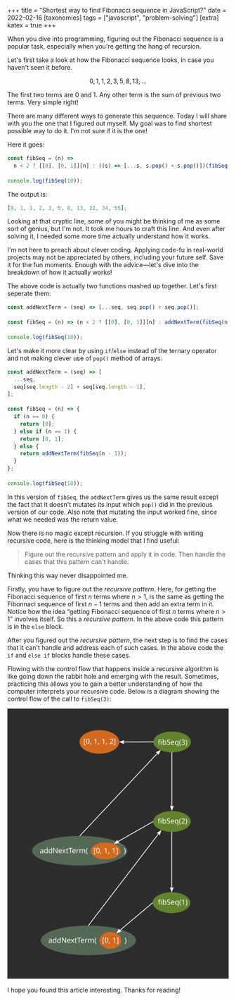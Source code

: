 +++
title = "Shortest way to find Fibonacci sequence in JavaScript?"
date = 2022-02-16
[taxonomies]
tags = ["javascript", "problem-solving"]
[extra]
katex = true
+++

When you dive into programming, figuring out the Fibonacci sequence is a popular task, especially when you're getting the hang of recursion.

Let's first take a look at how the Fibonacci sequence looks, in case you haven't seen it before.

$$
0, 1, 1, 2, 3, 5, 8, 13, \ldots
$$

The first two terms are $0$ and $1$. Any other term is the sum of previous two terms. Very simple right!

There are many different ways to generate this sequence. Today I will share with you the one that I figured out myself. My goal was to find shortest possible way to do it. I'm not sure if it is the one!

Here it goes:

```javascript
const fibSeq = (n) =>
  n < 2 ? [[0], [0, 1]][n] : ((s) => [...s, s.pop() + s.pop()])(fibSeq(n - 1));

console.log(fibSeq(10));
```

The output is:

```javascript
[0, 1, 1, 2, 3, 5, 8, 13, 21, 34, 55];
```

Looking at that cryptic line, some of you might be thinking of me as some sort of genius, but I'm not. It took me hours to craft this line. And even after solving it, I needed some more time actually understand how it works.

I'm not here to preach about clever coding. Applying code-fu in real-world projects may not be appreciated by others, including your future self. Save it for the fun moments. Enough with the advice—let's dive into the breakdown of how it actually works!

The above code is actually two functions mashed up together. Let's first seperate them:

```javascript
const addNextTerm = (seq) => [...seq, seq.pop() + seq.pop()];

const fibSeq = (n) => (n < 2 ? [[0], [0, 1]][n] : addNextTerm(fibSeq(n - 1)));

console.log(fibSeq(10));
```

Let's make it more clear by using `if`/`else` instead of the ternary operator and not making clever use of `pop()` method of arrays.

```javascript
const addNextTerm = (seq) => [
  ...seq,
  seq[seq.length - 2] + seq[seq.length - 1],
];

const fibSeq = (n) => {
  if (n == 0) {
    return [0];
  } else if (n == 1) {
    return [0, 1];
  } else {
    return addNextTerm(fibSeq(n - 1));
  }
};

console.log(fibSeq(10));
```

In this version of `fibSeq`, the `addNextTerm` gives us the same result except the fact that it doesn't mutates its input which `pop()` did in the previous version of our code. Also note that mutating the input worked fine, since what we needed was the return value.

Now there is no magic except recursion. If you struggle with writing recursive code, here is the thinking model that I find useful:

> Figure out the recursive pattern and apply it in code. Then handle the cases that this pattern can't handle.

Thinking this way never disappointed me.

Firstly, you have to figure out the _recursive pattern_. Here, for getting the Fibonacci sequence of first $n$ terms where $n \gt 1$, is the same as getting the Fibonnaci sequence of first $n - 1$ terms and then add an extra term in it. Notice how the idea &ldquo;getting Fibonacci sequence of first $n$ terms where $n \gt 1$&rdquo; involves itself. So this a _recursive pattern_. In the above code this pattern is in the `else` block.

After you figured out the _recursive pattern_, the next step is to find the cases that it can't handle and address each of such cases. In the above code the `if` and `else if` blocks handle these cases.

Flowing with the control flow that happens inside a recursive algorithm is like going down the rabbit hole and emerging with the result. Sometimes, practicing this allows you to gain a better understanding of how the computer interprets your recursive code. Below is a diagram showing the control flow of the call to `fibSeq(3)`:

![Fibonacci sequence control flow diagram](fibonacci-flow.png)

I hope you found this article interesting. Thanks for reading!
